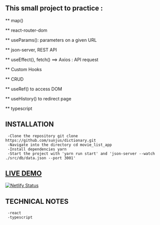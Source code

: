 ## This small project to practice :

** map()

** react-router-dom

** useParams(): parameters on a given URL

** json-server, REST API

** useEffect(),  fetch() ==> Axios : API request

** Custom Hooks

** CRUD

** useRef() to access DOM

** useHistory() to redirect page

** typescript


## INSTALLATION

     -Clone the repository git clone https://github.com/sunjus/dictionary.git
     -Navigate into the directory cd movie_list_app
     -Install dependencies yarn
     -Start the project with 'yarn run start' and 'json-server --watch ./src/db/data.json --port 3001'

## [LIVE DEMO](https://dailyvoca.netlify.app/)
[![Netlify Status](https://api.netlify.com/api/v1/badges/85a97bc2-a45b-45e3-bb99-5bfd44bd4eca/deploy-status)](https://app.netlify.com/sites/dailyvoca/deploys)

## TECHNICAL NOTES
     -react
     -typescript
